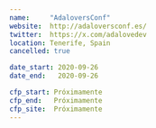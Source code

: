 ```yaml
---
name:     "AdaloversConf"
website:  http://adaloversconf.es/
twitter:  https://x.com/adalovedev
location: Tenerife, Spain
cancelled: true

date_start: 2020-09-26
date_end:   2020-09-26

cfp_start: Próximamente
cfp_end:   Próximamente
cfp_site:  Próximamente
---
```

